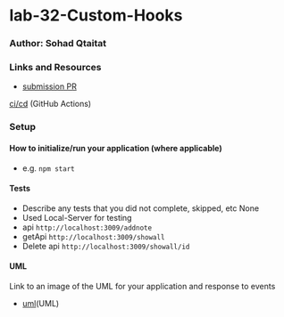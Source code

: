 # lab-32-Custom-Hooks


### Author: Sohad Qtaitat 

### Links and Resources

- [submission PR](https://github.com/401-advanced-javascript-sohad/lab-32-Custom-Hooks/pull/1)

[ci/cd](https://github.com/401-advanced-javascript-sohad/lab-32-Custom-Hooks/actions) (GitHub Actions)

### Setup


#### How to initialize/run your application (where applicable)

- e.g. `npm start`

#### Tests
- Describe any tests that you did not complete, skipped, etc None
- Used Local-Server for testing 
- api `http://localhost:3009/addnote`
- getApi  `http://localhost:3009/showall`
- Delete api  `http://localhost:3009/showall/id`


#### UML

Link to an image of the UML for your application and response to events
- [uml]()(UML)
